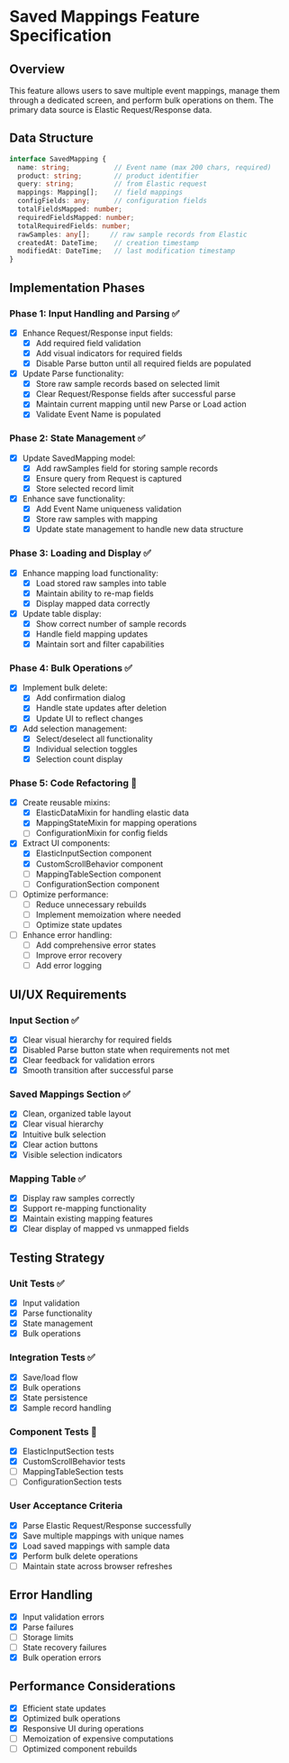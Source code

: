 # Saved Mappings Feature Specification

## Overview
This feature allows users to save multiple event mappings, manage them through a dedicated screen, and perform bulk operations on them. The primary data source is Elastic Request/Response data.

## Data Structure
```typescript
interface SavedMapping {
  name: string;           // Event name (max 200 chars, required)
  product: string;        // product identifier
  query: string;          // from Elastic request
  mappings: Mapping[];    // field mappings
  configFields: any;      // configuration fields
  totalFieldsMapped: number;
  requiredFieldsMapped: number;
  totalRequiredFields: number;
  rawSamples: any[];     // raw sample records from Elastic
  createdAt: DateTime;    // creation timestamp
  modifiedAt: DateTime;   // last modification timestamp
}
```

## Implementation Phases

### Phase 1: Input Handling and Parsing ✅
- [x] Enhance Request/Response input fields:
  - [x] Add required field validation
  - [x] Add visual indicators for required fields
  - [x] Disable Parse button until all required fields are populated
- [x] Update Parse functionality:
  - [x] Store raw sample records based on selected limit
  - [x] Clear Request/Response fields after successful parse
  - [x] Maintain current mapping until new Parse or Load action
  - [x] Validate Event Name is populated

### Phase 2: State Management ✅
- [x] Update SavedMapping model:
  - [x] Add rawSamples field for storing sample records
  - [x] Ensure query from Request is captured
  - [x] Store selected record limit
- [x] Enhance save functionality:
  - [x] Add Event Name uniqueness validation
  - [x] Store raw samples with mapping
  - [x] Update state management to handle new data structure

### Phase 3: Loading and Display ✅
- [x] Enhance mapping load functionality:
  - [x] Load stored raw samples into table
  - [x] Maintain ability to re-map fields
  - [x] Display mapped data correctly
- [x] Update table display:
  - [x] Show correct number of sample records
  - [x] Handle field mapping updates
  - [x] Maintain sort and filter capabilities

### Phase 4: Bulk Operations ✅
- [x] Implement bulk delete:
  - [x] Add confirmation dialog
  - [x] Handle state updates after deletion
  - [x] Update UI to reflect changes
- [x] Add selection management:
  - [x] Select/deselect all functionality
  - [x] Individual selection toggles
  - [x] Selection count display

### Phase 5: Code Refactoring 🚧
- [x] Create reusable mixins:
  - [x] ElasticDataMixin for handling elastic data
  - [x] MappingStateMixin for mapping operations
  - [ ] ConfigurationMixin for config fields
- [x] Extract UI components:
  - [x] ElasticInputSection component
  - [x] CustomScrollBehavior component
  - [ ] MappingTableSection component
  - [ ] ConfigurationSection component
- [ ] Optimize performance:
  - [ ] Reduce unnecessary rebuilds
  - [ ] Implement memoization where needed
  - [ ] Optimize state updates
- [ ] Enhance error handling:
  - [ ] Add comprehensive error states
  - [ ] Improve error recovery
  - [ ] Add error logging

## UI/UX Requirements

### Input Section ✅
- [x] Clear visual hierarchy for required fields
- [x] Disabled Parse button state when requirements not met
- [x] Clear feedback for validation errors
- [x] Smooth transition after successful parse

### Saved Mappings Section ✅
- [x] Clean, organized table layout
- [x] Clear visual hierarchy
- [x] Intuitive bulk selection
- [x] Clear action buttons
- [x] Visible selection indicators

### Mapping Table ✅
- [x] Display raw samples correctly
- [x] Support re-mapping functionality
- [x] Maintain existing mapping features
- [x] Clear display of mapped vs unmapped fields

## Testing Strategy

### Unit Tests ✅
- [x] Input validation
- [x] Parse functionality
- [x] State management
- [x] Bulk operations

### Integration Tests ✅
- [x] Save/load flow
- [x] Bulk operations
- [x] State persistence
- [x] Sample record handling

### Component Tests 🚧
- [x] ElasticInputSection tests
- [x] CustomScrollBehavior tests
- [ ] MappingTableSection tests
- [ ] ConfigurationSection tests

### User Acceptance Criteria
- [x] Parse Elastic Request/Response successfully
- [x] Save multiple mappings with unique names
- [x] Load saved mappings with sample data
- [x] Perform bulk delete operations
- [ ] Maintain state across browser refreshes

## Error Handling
- [x] Input validation errors
- [x] Parse failures
- [ ] Storage limits
- [ ] State recovery failures
- [x] Bulk operation errors

## Performance Considerations
- [x] Efficient state updates
- [x] Optimized bulk operations
- [x] Responsive UI during operations
- [ ] Memoization of expensive computations
- [ ] Optimized component rebuilds 